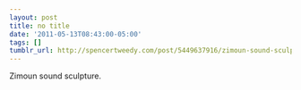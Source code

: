 ```yaml
---
layout: post
title: no title
date: '2011-05-13T08:43:00-05:00'
tags: []
tumblr_url: http://spencertweedy.com/post/5449637916/zimoun-sound-sculpture
---
```

Zimoun sound sculpture.
